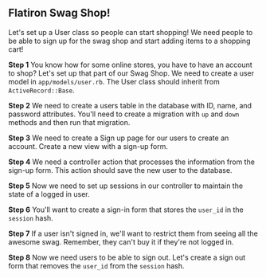 ## Flatiron Swag Shop!
Let's set up a User class so people can start shopping! We need people to be able to sign up for the swag shop and start adding items to a shopping cart!

**Step 1** You know how for some online stores, you have to have an account to shop? Let's set up that part of our Swag Shop. We need to create a user model in `app/models/user.rb`. The User class should inherit from `ActiveRecord::Base`. 

**Step 2** We need to create a users table in the database with ID, name, and password attributes. You'll need to create a migration with `up` and `down` methods and then run that migration.

**Step 3** We need to create a Sign up page for our users to create an account. Create a new view with a sign-up form.

**Step 4** We need a controller action that processes the information from the sign-up form. This action should save the new user to the database.

**Step 5** Now we need to set up sessions in our controller to maintain the state of a logged in user.

**Step 6** You'll want to create a sign-in form that stores the `user_id` in the `session` hash.

**Step 7** If a user isn't signed in, we'll want to restrict them from seeing all the awesome swag. Remember, they can't buy it if they're not logged in.

**Step 8** Now we need users to be able to sign out. Let's create a sign out form that removes the `user_id` from the `session` hash.





